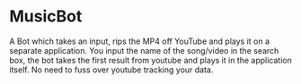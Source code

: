 # MusicBot
A Bot which takes an input, rips the MP4 off YouTube and plays it on a separate application. 
You input the name of the song/video in the search box, the bot takes the first result from youtube and plays it in the application itself. 
No need to fuss over youtube tracking your data.
